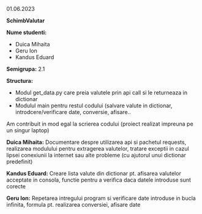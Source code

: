 01.06.2023

**SchimbValutar**

**Nume studenti:**

- Duica Mihaita
- Geru Ion
- Kandus Eduard

**Semigrupa:** 2.1

**Structura:**
- Modul get_data.py care preia valutele prin api call si le returneaza in dictionar
- Modulul main pentru restul codului (salvare valute in dictionar, introdcere/verificare date, conversie, afisare..

Am contribuit in mod egal la scrierea codului (proiect realizat impreuna pe un singur laptop)

**Duica Mihaita:**
Documentare despre utilizarea api si pachetul requests, realizarea modulului pentru extragerea
valutelor, tratare exceptii in cazul lipsei conexiunii la internet sau alte probleme
(cu ajutorul unui dictionar predefinit)

**Kandus Eduard:**
Creare lista valute din dictionar pt. afisarea valutelor acceptate in consola, functie pentru a verifica daca datele introduse sunt corecte

**Geru Ion:**
Repetarea intregului program si verificare date introduse in bucla infinita, formula pt. realizarea conversiei, afisare date

